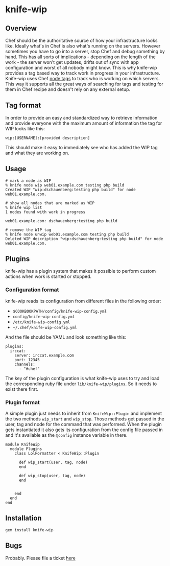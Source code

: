 # knife-wip

## Overview
Chef should be the authoritative source of how your infrastructure looks like.
Ideally what's in Chef is also what's running on the servers. However
sometimes you have to go into a server, stop Chef and debug something by hand.
This has all sorts of implications - depending on the length of the work - the
server won't get updates, drifts out of sync with app configuration and worst
of all nobody might know. This is why knife-wip provides a tag based way to
track work in progress in your infrastructure. Knife-wip uses Chef [node
tags][tags] to track who is working on which servers. This way it supports all
the great ways of searching for tags and testing for them in Chef recipe and
doesn't rely on any external setup.


## Tag format
In order to provide an easy and standardized way to retrieve information and
provide everyone with the maximum amount of information the tag for WIP looks
like this:

```
wip:[USERNAME]:[provided description]
```

This should make it easy to immediately see who has added the WIP tag and what
they are working on.


## Usage

```
# mark a node as WIP
% knife node wip web01.example.com testing php build
Created WIP "wip:dschauenberg:testing php build" for node web01.example.com.

# show all nodes that are marked as WIP
% knife wip list
1 nodes found with work in progress

web01.example.com: dschauenberg:testing php build

# remove the WIP tag
% knife node unwip web01.example.com testing php build
Deleted WIP description "wip:dschauenberg:testing php build" for node web01.example.com.
```

## Plugins
knife-wip has a plugin system that makes it possible to perform custom actions
when work is started or stopped.


### Configuration format
knife-wip reads its configuration from different files in the following order:

- `$COOKBOOKPATH/config/knife-wip-config.yml`
- `config/knife-wip-config.yml`
- `/etc/knife-wip-config.yml`
- `~/.chef/knife-wip-config.yml`

And the file should be YAML and look something like this:

```
plugins:
  irccat:
    server: irccat.example.com
    port: 12345
    channels:
      - "#chef"
```

The key of the plugin configuration is what knife-wip uses to try and load the
corresponding ruby file under `lib/knife-wip/plugins`. So it needs to exist
there first.

### Plugin format
A simple plugin just needs to inherit from `KnifeWip::Plugin` and implement
the two methods `wip_start` and `wip_stop`. Those methods get passed in the
user, tag and node for the command that was performed. When the plugin gets
instantiated it also gets its configuration from the config file passed in and
it's available as the `@config` instance variable in there.

```
module KnifeWip
  module Plugins
    class LolFormatter < KnifeWip::Plugin

      def wip_start(user, tag, node)
      end

      def wip_stop(user, tag, node)
      end


    end
  end
end
```



## Installation

```
gem install knife-wip
```


## Bugs
Probably. Please file a ticket [here][issues]



[tags]: https://docs.getchef.com/knife_tag.html
[issues]: https://github.com/mrtazz/knife-wip/issues

